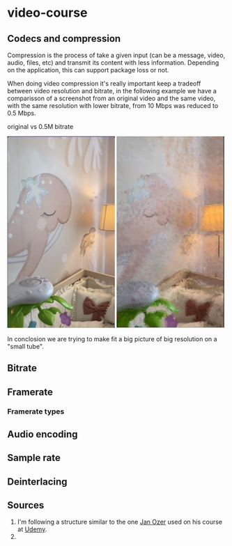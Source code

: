 # video-course

## Codecs and compression

Compression is the process of take a given input (can be a message, video, audio, files, etc) and transmit its content with less information. Depending on the application, this can support package loss or not.


When doing video compression it's really important keep a tradeoff between video resolution and bitrate, in the following example we have a comparisson of a screenshot from an original video and the same video, with the same resolution with lower bitrate, from 10 Mbps was reduced to 0.5 Mbps.

original    vs     0.5M bitrate

<img src="https://github.com/GioLopez/video-course/blob/main/Images/Bitrate-Original_01.png" width="49%" height="50%">
<img src="https://github.com/GioLopez/video-course/blob/main/Images/Bitrate-1m_01.png" width="49%" height="50%">

In conclosion we are trying to make fit a big picture of big resolution on a "small tube".

## Bitrate


## Framerate

### Framerate types

## Audio encoding

## Sample rate


## Deinterlacing


## Sources

1. I'm following a structure similar to the one [Jan Ozer](https://www.linkedin.com/in/jan-ozer/) used on his course at [Udemy](https://www.udemy.com/course/compressing-video-for-web-disc-and-pctvconsole-playback/).
2. 
